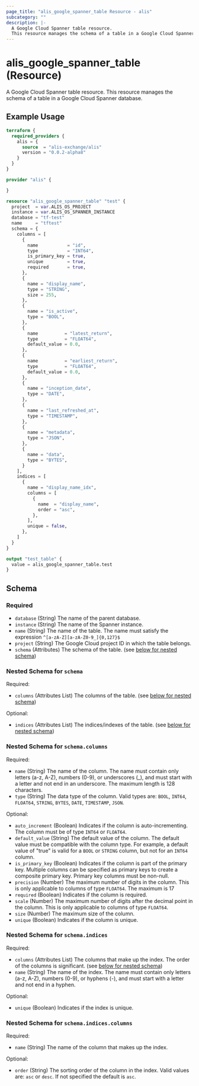 ```yaml
---
page_title: "alis_google_spanner_table Resource - alis"
subcategory: ""
description: |-
  A Google Cloud Spanner table resource.
  This resource manages the schema of a table in a Google Cloud Spanner database.
---
```


# alis_google_spanner_table (Resource)

A Google Cloud Spanner table resource.
This resource manages the schema of a table in a Google Cloud Spanner database.

## Example Usage

```terraform
terraform {
  required_providers {
    alis = {
      source  = "alis-exchange/alis"
      version = "0.0.2-alpha8"
    }
  }
}

provider "alis" {

}

resource "alis_google_spanner_table" "test" {
  project  = var.ALIS_OS_PROJECT
  instance = var.ALIS_OS_SPANNER_INSTANCE
  database = "tf-test"
  name     = "tftest"
  schema = {
    columns = [
      {
        name           = "id",
        type           = "INT64",
        is_primary_key = true,
        unique         = true,
        required       = true,
      },
      {
        name = "display_name",
        type = "STRING",
        size = 255,
      },
      {
        name = "is_active",
        type = "BOOL",
      },
      {
        name          = "latest_return",
        type          = "FLOAT64",
        default_value = 0.0,
      },
      {
        name          = "earliest_return",
        type          = "FLOAT64",
        default_value = 0.0,
      },
      {
        name = "inception_date",
        type = "DATE",
      },
      {
        name = "last_refreshed_at",
        type = "TIMESTAMP",
      },
      {
        name = "metadata",
        type = "JSON",
      },
      {
        name = "data",
        type = "BYTES",
      }
    ],
    indices = [
      {
        name = "display_name_idx",
        columns = [
          {
            name  = "display_name",
            order = "asc",
          },
        ],
        unique = false,
      },
    ]
  }
}

output "test_table" {
  value = alis_google_spanner_table.test
}
```

<!-- schema generated by tfplugindocs -->
## Schema

### Required

- `database` (String) The name of the parent database.
- `instance` (String) The name of the Spanner instance.
- `name` (String) The name of the table.
The name must satisfy the expression `^[a-zA-Z][a-zA-Z0-9_]{0,127}$`
- `project` (String) The Google Cloud project ID in which the table belongs.
- `schema` (Attributes) The schema of the table. (see [below for nested schema](#nestedatt--schema))

<a id="nestedatt--schema"></a>
### Nested Schema for `schema`

Required:

- `columns` (Attributes List) The columns of the table. (see [below for nested schema](#nestedatt--schema--columns))

Optional:

- `indices` (Attributes List) The indices/indexes of the table. (see [below for nested schema](#nestedatt--schema--indices))

<a id="nestedatt--schema--columns"></a>
### Nested Schema for `schema.columns`

Required:

- `name` (String) The name of the column.
The name must contain only letters (a-z, A-Z), numbers (0-9), or underscores (_), and must start with a letter and not end in an underscore.
The maximum length is 128 characters.
- `type` (String) The data type of the column.
Valid types are: `BOOL`, `INT64`, `FLOAT64`, `STRING`, `BYTES`, `DATE`, `TIMESTAMP`, `JSON`.

Optional:

- `auto_increment` (Boolean) Indicates if the column is auto-incrementing.
The column must be of type `INT64` or `FLOAT64`.
- `default_value` (String) The default value of the column.
The default value must be compatible with the column type.
For example, a default value of "true" is valid for a `BOOL` or `STRING` column, but not for an `INT64` column.
- `is_primary_key` (Boolean) Indicates if the column is part of the primary key.
Multiple columns can be specified as primary keys to create a composite primary key.
Primary key columns must be non-null.
- `precision` (Number) The maximum number of digits in the column.
This is only applicable to columns of type `FLOAT64`.
The maximum is 17
- `required` (Boolean) Indicates if the column is required.
- `scale` (Number) The maximum number of digits after the decimal point in the column.
This is only applicable to columns of type `FLOAT64`.
- `size` (Number) The maximum size of the column.
- `unique` (Boolean) Indicates if the column is unique.


<a id="nestedatt--schema--indices"></a>
### Nested Schema for `schema.indices`

Required:

- `columns` (Attributes List) The columns that make up the index.
The order of the columns is significant. (see [below for nested schema](#nestedatt--schema--indices--columns))
- `name` (String) The name of the index.
The name must contain only letters (a-z, A-Z), numbers (0-9), or hyphens (-), and must start with a letter and not end in a hyphen.

Optional:

- `unique` (Boolean) Indicates if the index is unique.

<a id="nestedatt--schema--indices--columns"></a>
### Nested Schema for `schema.indices.columns`

Required:

- `name` (String) The name of the column that makes up the index.

Optional:

- `order` (String) The sorting order of the column in the index.
Valid values are: `asc` or `desc`. If not specified the default is `asc`.